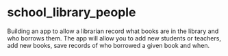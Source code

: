 # school_library_people
Building an app to allow a librarian record what books are in the library and who borrows them. The app will allow you to add new students or teachers, add new books, save records of who borrowed a given book and when.

